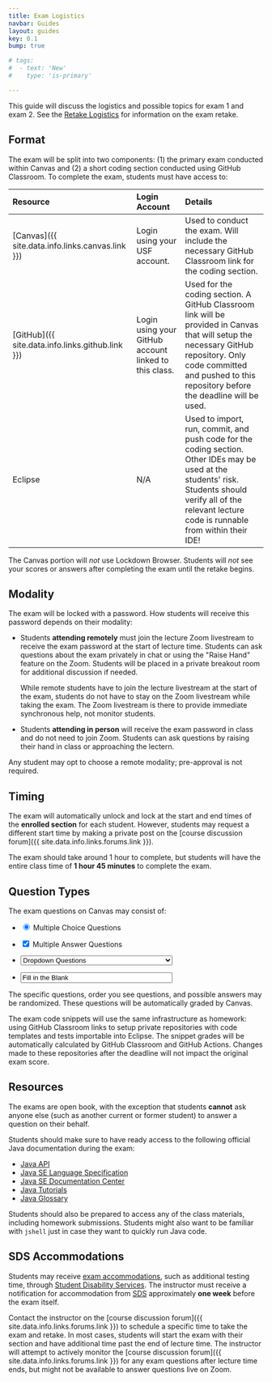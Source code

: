 ```yaml
---
title: Exam Logistics
navbar: Guides
layout: guides
key: 0.1
bump: true

# tags:
#  - text: 'New'
#    type: 'is-primary'

---
```


This guide will discuss the logistics and possible topics for exam 1 and exam 2. See the [Retake Logistics](retake-logistics.html) for information on the exam retake.

## Format

The exam will be split into two components: (1) the primary exam conducted within Canvas and (2) a short coding section conducted using GitHub Classroom. To complete the exam, students must have access to:

| Resource | Login Account | Details |
|:-----------------|:--------------|:--------|
| [Canvas]({{ site.data.info.links.canvas.link }}) | Login using your USF account. | Used to conduct the exam. Will include the necessary GitHub Classroom link for the coding section. |
| [GitHub]({{ site.data.info.links.github.link }}) | Login using your GitHub account linked to this class. | Used for the coding section. A GitHub Classroom link will be provided in Canvas that will setup the necessary GitHub repository. Only code committed and pushed to this repository before the deadline will be used. |
| Eclipse | N/A | Used to import, run, commit, and push code for the coding section. Other IDEs may be used at the students' risk. Students should verify all of the relevant lecture code is runnable from within their IDE! |

The Canvas portion will *not* use Lockdown Browser. Students will *not* see your scores or answers after completing the exam until the retake begins.

## Modality

The exam will be locked with a password. How students will receive this password depends on their modality:

  - Students **attending remotely** must join the lecture Zoom livestream to receive the exam password at the start of lecture time. Students can ask questions about the exam privately in chat or using the "Raise Hand" feature on the Zoom. Students will be placed in a private breakout room for additional discussion if needed.

    While remote students have to join the lecture livestream at the start of the exam, students do not have to stay on the Zoom livestream while taking the exam. The Zoom livestream is there to provide immediate synchronous help, not monitor students.

  - Students **attending in person** will receive the exam password in class and do not need to join Zoom. Students can ask questions by raising their hand in class or approaching the lectern.

Any student may opt to choose a remote modality; pre-approval is not required.

## Timing

The exam will automatically unlock and lock at the start and end times of the **enrolled section** for each student. However, students may request a different start time by making a private post on the [course discussion forum]({{ site.data.info.links.forums.link }}).

The exam should take around 1 hour to complete, but students will have the entire class time of <i class="far fa-hourglass-half"></i> **1 hour 45 minutes** to complete the exam.

## Question Types

The exam questions on Canvas may consist of:

  - <span class="control"><label class="radio"><input type="radio" checked> Multiple Choice Questions</label></span>

  - <span class="control"><label class="checkbox"><input type="checkbox" checked> Multiple Answer Questions</label></span>

  - <span class="control"><span class="select"><select style="width: 300px;"><option>Dropdown Questions</option></select></span></span>

  - <span class="control"><input class="input" type="text" value="Fill in the Blank" style="width: 300px;" readonly></span>

The specific questions, order you see questions, and possible answers may be <i class="far fa-random"></i> randomized. These questions will be automatically graded by Canvas.

The exam code snippets will use the same infrastructure as homework: using GitHub Classroom links to setup private repositories with code templates and tests importable into Eclipse. The snippet grades will be automatically calculated by GitHub Classroom and GitHub Actions. Changes made to these repositories after the deadline will not impact the original exam score.

## Resources

The exams are open book, with the exception that students **cannot** ask anyone else (such as another current or former student) to answer a question on their behalf.

Students should make sure to have ready access to the following official Java documentation during the exam:

  - [Java API](https://www.cs.usfca.edu/~cs272/javadoc/api/index.html)
  - [Java SE Language Specification](https://docs.oracle.com/javase/specs/jls/se17/html/index.html)
  - [Java SE Documentation Center](https://docs.oracle.com/en/java/javase/17/)
  - [Java Tutorials](https://docs.oracle.com/javase/tutorial/)
  - [Java Glossary](https://docs.oracle.com/javase/tutorial/information/glossary.html)

Students should also be prepared to access any of the class materials, including homework submissions. Students might also want to be familiar with `jshell` just in case they want to quickly run Java code.

## SDS Accommodations

Students may receive [exam accommodations](https://myusf.usfca.edu/sds/exam-accommodations), such as additional testing time, through [Student Disability Services](https://myusf.usfca.edu/sds/exam-accommodations). The instructor must receive a notification for accommodation from [SDS](https://myusf.usfca.edu/sds) approximately <strong>one week</strong> before the exam itself.

Contact the instructor on the [course discussion forum]({{ site.data.info.links.forums.link }}) to schedule a specific time to take the exam and retake. In most cases, students will start the exam with their section and have additional time past the end of lecture time. The instructor will attempt to actively monitor the [course discussion forum]({{ site.data.info.links.forums.link }}) for any exam questions after lecture time ends, but might not be available to answer questions live on Zoom.
